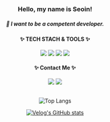 <div align=center>

### Hello, my name is Seoin!
##### 🌱 I want to be a competent developer.
 
 <h4>✨ TECH STACH & TOOLS ✨  </h4>
  <img src="https://img.shields.io/badge/HTML5-E34F26?style=flat-square&logo=HTML5&logoColor=white">
   <img src="https://img.shields.io/badge/JavaScript-F7DF1E?style=flat-square&logo=JavaScript&logoColor=white"/>
   <img src="https://img.shields.io/badge/CSS3-1572B6?style=flat-square&logo=CSS3&logoColor=white">
  <img src="https://img.shields.io/badge/Visual%20Studio%20Code-007ACC.svg?&style=flat-square&logo=Visual%20Studio%20Code&logoColor=white"/>

 <h4>✨ Contact Me ✨ </h4>
 <a href="https://www.instagram.com/seoin10/" target="_blank">
  <img src="https://img.shields.io/badge/Instagram-E4405F?style=flat-square&logo=Instagram&logoColor=ffffff"/></a>
  <a href="mailto:seoin2269@naver.com" target="_blank">
 <img src="https://img.shields.io/badge/seoin2269@naver.com-EA4335?style=flat-square&logo=Gmail&logoColor=white"/>
 </a>
<br/>
<br/>

![Top Langs](https://github-readme-stats.vercel.app/api/top-langs/?username=Seoin02&layout=compact)

[![Velog's GitHub stats](https://velog-readme-stats.vercel.app/api?name=seoin1002)](https://velog.io/@seoin1002/2024%EB%85%84-1%EC%9B%94-%EB%AA%A9%ED%91%9C)

</div>
